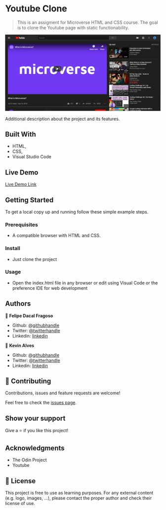 # Youtube Clone

> This is an assigment for Microverse HTML and CSS course. The goal is to clone the Youtube page with static functionability.

![screenshot](./img/screenshot.png)

Additional description about the project and its features.

## Built With

- HTML,
- CSS,
- Visual Studio Code

## Live Demo

[Live Demo Link](https://kevinalvesdev.github.io/youtube-clone/)

## Getting Started

To get a local copy up and running follow these simple example steps.

### Prerequisites

- A compatible browser with HTML and CSS. 

### Install

- Just clone the project

### Usage

- Open the index.html file in any browser or edit using Visual Code or the preference IDE for web development


## Authors

👤 **Felipe Dacal Fragoso**

- Github: [@githubhandle](https://github.com/fdfragoso)
- Twitter: [@twitterhandle](https://twitter.com/fdfragoso)
- Linkedin: [linkedin](https://www.linkedin.com/in/fdfragoso/)

👤 **Kevin Alves**

- Github: [@githubhandle](https://github.com/Kevinalvesdev)
- Twitter: [@twitterhandle](https://twitter.com/kevinnnmn)
- Linkedin: [linkedin](https://www.linkedin.com/in/kevinnn/)

## 🤝 Contributing

Contributions, issues and feature requests are welcome!

Feel free to check the [issues page](https://github.com/Kevinalvesdev/youtube-clone/issues).

## Show your support

Give a ⭐️ if you like this project!

## Acknowledgments

- The Odin Project
- Youtube

## 📝 License

This project is free to use as learning purposes. For any external content (e.g. logo, images, ...), please contact the proper author and check their license of use.
